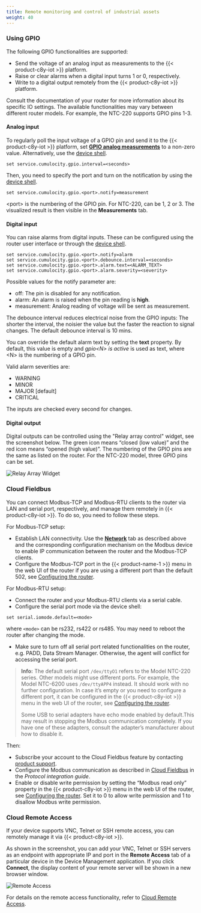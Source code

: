 ```yaml
---
title: Remote monitoring and control of industrial assets
weight: 40
---
```


<a name="gpio"></a>
### Using GPIO

The following GPIO functionalities are supported:

* Send the voltage of an analog input as measurements to the {{< product-c8y-iot >}} platform.
* Raise or clear alarms when a digital input turns 1 or 0, respectively.
* Write to a digital output remotely from the {{< product-c8y-iot >}} platform.

Consult the documentation of your router for more information about its specific IO settings. The available functionalities may vary between different router models. For example, the NTC-220 supports GPIO pins 1-3.

#### Analog input

To regularly poll the input voltage of a GPIO pin and send it to the {{< product-c8y-iot >}} platform, set [**GPIO analog measurements**](#configure) to a non-zero value. Alternatively, use the [device shell](#device-shell).

```shell
set service.cumulocity.gpio.interval=<seconds>
```

Then, you need to specify the port and turn on the notification by using the [device shell](#device-shell).

```shell
set service.cumulocity.gpio.<port>.notify=measurement
```

&#60;port&#62; is the numbering of the GPIO pin. For NTC-220, <port> can be 1, 2 or 3. The visualized result is then visible in the **Measurements** tab.

#### Digital input
You can raise alarms from digital inputs. These can be configured using the router user interface or through the [device shell](#device-shell).

```shell
set service.cumulocity.gpio.<port>.notify=alarm
set service.cumulocity.gpio.<port>.debounce.interval=<seconds>
set service.cumulocity.gpio.<port>.alarm.text=<ALARM_TEXT>
set service.cumulocity.gpio.<port>.alarm.severity=<severity>
```

Possible values for the notify parameter are:

* off: The pin is disabled for any notification.
* alarm: An alarm is raised when the pin reading is **high**.
* measurement: Analog reading of voltage will be sent as measurement.

The debounce interval reduces electrical noise from the GPIO inputs: The shorter the interval, the noisier the value but the faster the reaction to signal changes. The default debounce interval is 10 mins.

You can override the default alarm text by setting the **text** property. By default, this value is empty and *gpio&#60;N&#62; is active* is used as text, where &#60;N&#62; is the numbering of a GPIO pin.

Valid alarm severities are:

* WARNING
* MINOR
* MAJOR [default]
* CRITICAL

The inputs are checked every second for changes.

#### Digital output

Digital outputs can be controlled using the "Relay array control" widget, see the screenshot below. The green icon means “closed (low value)” and the red icon means “opened (high value)”. The numbering of the GPIO pins are the same as listed on the router. For the NTC-220 model, three GPIO pins can be set.

![Relay Array Widget](/images/device-demos/casa-system-router/router-relay-array.png)

<a name="modbus"></a>
### Cloud Fieldbus

You can connect Modbus-TCP and Modbus-RTU clients to the router via LAN and serial port, respectively, and manage them remotely in {{< product-c8y-iot >}}. To do so, you need to follow these steps.

For Modbus-TCP setup:

* Establish LAN connectivity. Use the [**Network**](#network) tab as described above and the corresponding configuration mechanism on the Modbus device to enable IP communication between the router and the Modbus-TCP clients.
* Configure the Modbus-TCP port in the {{< product-name-1 >}} menu in the web UI of the router if you are using a different port than the default 502, see [Configuring the router](#configure).

For Modbus-RTU setup:

* Connect the router and your Modbus-RTU clients via a serial cable.
* Configure the serial port mode via the device shell:

```shell
set serial.iomode.default=<mode>
```

where `<mode>` can be rs232, rs422 or rs485. You may need to reboot the router after changing the mode.

* Make sure to turn off all serial port related functionalities on the router, e.g. PADD, Data Stream Manager. Otherwise, the agent will conflict for accessing the serial port.

> **Info:** The default serial port `/dev/ttyO1` refers to the Model NTC-220 series. Other models might use different ports. For example, the Model NTC-6200 uses `/dev/ttyAPP4` instead. It should work with no further configuration. In case it’s empty or you need to configure a different port, it can be configured in the {{< product-c8y-iot >}} menu in the web UI of the router, see [Configuring the router](#configure).
>
>Some USB to serial adapters have echo mode enabled by default.This may result in stopping the Modbus communication completely. If you have one of these adapters, consult the adapter’s manufacturer about how to disable it.

Then:

* Subscribe your account to the Cloud Fieldbus feature by contacting [product support](/welcome/contacting-support/).
* Configure the Modbus communication as described in [Cloud Fieldbus](/protocol-integration/cloud-fieldbus/#configuring-fieldbus) in the *Protocol integration guide*.
* Enable or disable write permission by setting the “Modbus read only” property in the {{< product-c8y-iot >}} menu in the web UI of the router, see [Configuring the router](#configure). Set it to 0 to allow write permission and 1 to disallow Modbus write permission.

<a name="remote-access"></a>
### Cloud Remote Access

If your device supports VNC, Telnet or SSH remote access, you can remotely manage it via {{< product-c8y-iot >}}.

As shown in the screenshot, you can add your VNC, Telnet or SSH servers as an endpoint with appropriate IP and port in the **Remote Access** tab of a particular device in the Device Management application. If you click **Connect**, the display content of your remote server will be shown in a new browser window.

![Remote Access](/images/device-demos/casa-system-router/router-remote-access.png)

For details on the remote access functionality, refer to [Cloud Remote Access](/cloud-remote-access/cra-general-aspects).
